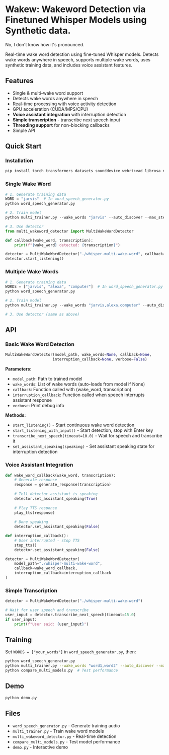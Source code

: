 # Wakew: Wakeword Detection via Finetuned Whisper Models using Synthetic data.

No, I don't know how it's pronounced.

Real-time wake word detection using fine-tuned Whisper models. Detects wake words anywhere in speech, supports multiple wake words, uses synthetic training data, and includes voice assistant features.

## Features

- Single & multi-wake word support
- Detects wake words anywhere in speech 
- Real-time processing with voice activity detection
- GPU acceleration (CUDA/MPS/CPU)
- **Voice assistant integration** with interruption detection
- **Simple transcription** - transcribe next speech input
- **Threading support** for non-blocking callbacks
- Simple API

## Quick Start

### Installation

```bash
pip install torch transformers datasets sounddevice webrtcvad librosa numpy tqdm
```

### Single Wake Word

```python
# 1. Generate training data
WORD = "jarvis"  # In word_speech_generator.py
python word_speech_generator.py

# 2. Train model  
python multi_trainer.py --wake_words "jarvis" --auto_discover --max_steps 50

# 3. Use detector
from multi_wakeword_detector import MultiWakeWordDetector

def callback(wake_word, transcription):
    print(f"{wake_word} detected: {transcription}")

detector = MultiWakeWordDetector("./whisper-multi-wake-word", callback=callback)
detector.start_listening()
```

### Multiple Wake Words

```python
# 1. Generate training data
WORDS = ["jarvis", "alexa", "computer"]  # In word_speech_generator.py
python word_speech_generator.py

# 2. Train model
python multi_trainer.py --wake_words "jarvis,alexa,computer" --auto_discover --max_steps 200

# 3. Use detector (same as above)
```

## API

### Basic Wake Word Detection

```python
MultiWakeWordDetector(model_path, wake_words=None, callback=None, 
                     interruption_callback=None, verbose=False)
```

**Parameters:**
- `model_path`: Path to trained model
- `wake_words`: List of wake words (auto-loads from model if None)  
- `callback`: Function called with (wake_word, transcription)
- `interruption_callback`: Function called when speech interrupts assistant response
- `verbose`: Print debug info

**Methods:**
- `start_listening()` - Start continuous wake word detection
- `start_listening_with_input()` - Start detection, stop with Enter key
- `transcribe_next_speech(timeout=10.0)` - Wait for speech and transcribe it
- `set_assistant_speaking(speaking)` - Set assistant speaking state for interruption detection

### Voice Assistant Integration

```python
def wake_word_callback(wake_word, transcription):
    # Generate response
    response = generate_response(transcription)
    
    # Tell detector assistant is speaking
    detector.set_assistant_speaking(True)
    
    # Play TTS response
    play_tts(response)
    
    # Done speaking
    detector.set_assistant_speaking(False)

def interruption_callback():
    # User interrupted - stop TTS
    stop_tts()
    detector.set_assistant_speaking(False)

detector = MultiWakeWordDetector(
    model_path="./whisper-multi-wake-word",
    callback=wake_word_callback,
    interruption_callback=interruption_callback
)
```

### Simple Transcription

```python
detector = MultiWakeWordDetector("./whisper-multi-wake-word")

# Wait for user speech and transcribe
user_input = detector.transcribe_next_speech(timeout=15.0)
if user_input:
    print(f"User said: {user_input}")
```

## Training

Set `WORDS = ["your_words"]` in `word_speech_generator.py`, then:

```bash
python word_speech_generator.py
python multi_trainer.py --wake_words "word1,word2" --auto_discover --max_steps 200
python compare_multi_models.py  # Test performance
```

## Demo

```bash
python demo.py
```

## Files

- `word_speech_generator.py` - Generate training audio
- `multi_trainer.py` - Train wake word models  
- `multi_wakeword_detector.py` - Real-time detection
- `compare_multi_models.py` - Test model performance
- `demo.py` - Interactive demo 
